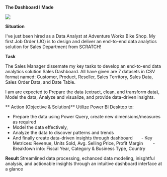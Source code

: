 **The Dashboard I Made**

<img src="https://i.imghippo.com/files/nrIxB1722678212.png">


**Situation**

I've just been hired as a Data Analyst at Adventure Works Bike Shop. My first Job Order (JO) is to design and deliver an end-to-end data analytics solution for Sales Department from SCRATCH!




**Task**

The Sales Manager dissemate my key tasks to develop an end-to-end data analytics solution Sales Dashboard. All have given are 7 datasets in CSV format named: Customer, Product, Reseller, Sales Territory, Sales Data, Sales Order Data, and Date Table.

I am are expected to Prepare the data (extract, clean, and transform data), Model the data, Analyze and visualize, and provide data-driven insights.



**
Action (Objective & Solution)**
Utilize Power BI Desktop to:
- Prepare the data using Power Query, create new dimensions/measures as required
- Model the data effectively, 
- Analyze the data to discover patterns and trends
- And finally create data-driven insights through dashboard
      - Key Metrices: Revenue, Units Sold, Avg. Selling Price, Profit Margin
       - Breakfown into: Fiscal Year, Category & Business Type, Country




**Result**
Streamlined data processing, echanced data modeling, inisghtful analysis, and actionable insights through an intuitive dashboard interface at a glance
